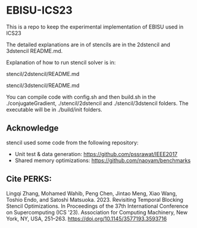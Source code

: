 # EBISU-ICS23
This is a repo to keep the experimental implementation of EBISU used in ICS23

The detailed explanations are in of stencils are in the 2dstencil and 3dstencil README.md. 


Explanation of how to run stencil solver is in:

stencil/2dstencil/README.md

stencil/3dstencil/README.md

You can compile code with config.sh and then build.sh in the ./conjugateGradient, ./stencil/2dstencil and ./stencil/3dstencil folders.
The executable will be in ./build/init folders. 

## Acknowledge
stencil used some code from the following repository:
- Unit test & data generation: https://github.com/pssrawat/IEEE2017
- Shared memory optimizations: https://github.com/naoyam/benchmarks

## Cite PERKS:
Lingqi Zhang, Mohamed Wahib, Peng Chen, Jintao Meng, Xiao Wang, Toshio Endo, and Satoshi Matsuoka. 2023. Revisiting Temporal Blocking Stencil Optimizations. In Proceedings of the 37th International Conference on Supercomputing (ICS '23). Association for Computing Machinery, New York, NY, USA, 251–263. https://doi.org/10.1145/3577193.3593716
